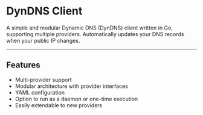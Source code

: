 # DynDNS Client

A simple and modular Dynamic DNS (DynDNS) client written in Go, supporting multiple providers. Automatically updates your DNS records when your public IP changes.

---

## Features

- Multi-provider support
- Modular architecture with provider interfaces
- YAML configuration
- Option to run as a daemon or one-time execution
- Easily extendable to new providers
